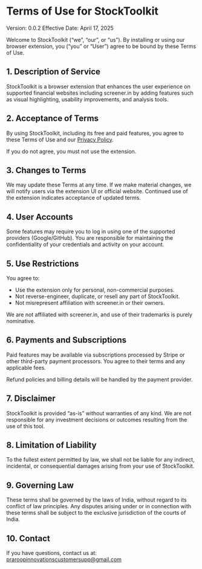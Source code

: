 # Terms of Use for StockToolkit

Version: 0.0.2
Effective Date: April 17, 2025

Welcome to StockToolkit (“we”, “our”, or “us”). By installing or using our browser extension, you (“you” or “User”)
agree to be bound by these Terms of Use.

## 1. Description of Service

StockToolkit is a browser extension that enhances the user experience on supported financial websites including
screener.in by adding features such as visual highlighting, usability improvements, and analysis tools.

## 2. Acceptance of Terms

By using StockToolkit, including its free and paid features, you agree to these Terms of Use and our [Privacy
Policy](#).

If you do not agree, you must not use the extension.

## 3. Changes to Terms

We may update these Terms at any time. If we make material changes, we will notify users via the extension UI or
official website. Continued use of the extension indicates acceptance of updated terms.

## 4. User Accounts

Some features may require you to log in using one of the supported providers (Google/GitHub). You are responsible
for maintaining the confidentiality of your credentials and activity on your account.

## 5. Use Restrictions

You agree to:
- Use the extension only for personal, non-commercial purposes.
- Not reverse-engineer, duplicate, or resell any part of StockToolkit.
- Not misrepresent affiliation with screener.in or their owners.

We are not affiliated with screener.in, and use of their trademarks is purely nominative.

## 6. Payments and Subscriptions

Paid features may be available via subscriptions processed by Stripe or other third-party payment
processors. You agree to their terms and any applicable fees.

Refund policies and billing details will be handled by the payment provider.

## 7. Disclaimer

StockToolkit is provided “as-is” without warranties of any kind. We are not responsible for any investment decisions or
outcomes resulting from the use of this tool.

## 8. Limitation of Liability

To the fullest extent permitted by law, we shall not be liable for any indirect, incidental, or consequential damages
arising from your use of StockToolkit.

## 9. Governing Law

These terms shall be governed by the laws of India, without regard to its conflict of law principles. Any disputes
arising under or in connection with these terms shall be subject to the exclusive jurisdiction of the courts of India.

## 10. Contact

If you have questions, contact us at: praroopinnovationscustomersupp@gmail.com